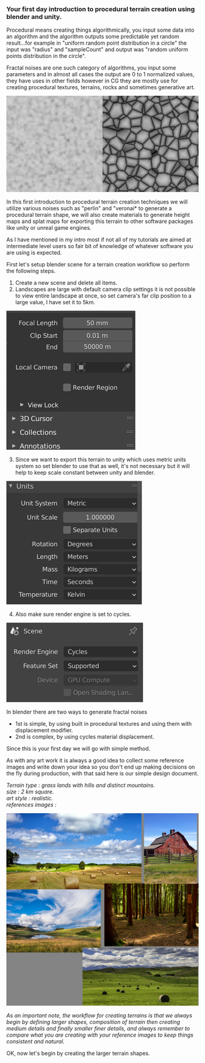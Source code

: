 ### Your first day introduction to procedural terrain creation using blender and unity.

Procedural means creating things algorithmically, you input some data into an algorithm and the algorithm outputs some predictable yet random result...for example in "uniform random point distribution in a circle" the input was "radius" and "sampleCount" and output was "random uniform points distribution in the circle".

Fractal noises are one such category of algorithms, you input some parameters and in almost all cases the output are 0 to 1 normalized values, they have uses in other fields however in CG they are mostly use for creating procedural textures, terrains, rocks and sometimes generative art.

![PerlinNoise](images/noiseExamples.jpg "Left: PerlinNoise Right: VoronoiNoise")

In this first introduction to procedural terrain creation techniques we will utilize various noises such as "perlin" and "veronai* to generate a procedural terrain shape, we will also create materials to generate height maps and splat maps for exporting this terrain to other software packages like unity or unreal game engines.

As I have mentioned in my intro most if not all of my tutorials are aimed at intermediate level users so fair bit of knowledge of whatever software you are using is expected.

First let's setup blender scene for a terrain creation workflow so perform the following steps.
1. Create a new scene and delete all items. 
2. Landscapes are large with default camera clip settings it is not possible to view entire landscape at once, so set camera's far clip position to a large value, I have set it to 5km.

![PerlinNoise](images/2021-12/blender_fpA7Ib6osH.png)

3. Since we want to export this terrain to unity which uses metric units system so set blender to use that as well, it's not necessary but it will help to keep scale constant between unity and blender. 

![PerlinNoise](images/2021-12/blender_lFnddwqrEH.png) 

4. Also make sure render engine is set to cycles. 

![PerlinNoise](images/2021-12/blender_kTXITvzhWS.png)

In blender there are two ways to generate fractal noises 
* 1st is simple, by using built in procedural textures and using them with displacement modifier.
* 2nd is complex, by using cycles material displacement.

Since this is your first day we will go with simple method.

As with any art work it is always a good idea to collect some reference images and write down your idea so you don't end up making decisions on the fly during production, with that said here is our simple design document.

*Terrain type : grass lands with hills and distinct mountains.  
size : 2 km square.  
art style : realistic.  
references images :*

![PerlinNoise](images/referenceImages.jpg)

*As an important note, the workflow for creating terrains is that we always begin by defining larger shapes, composition of terrain then creating medium details and finally smaller finer details, and always remember to compare what you are creating with your reference images to keep things consistent and natural.*

OK, now let's begin by creating the larger terrain shapes.
